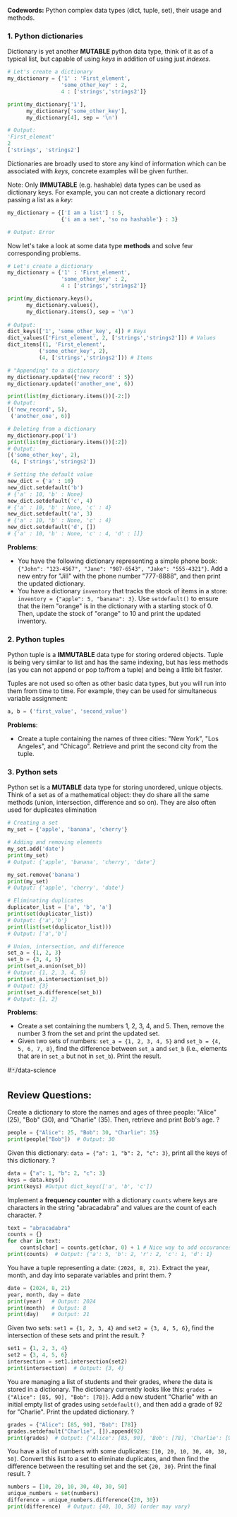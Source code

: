 **Codewords:** Python complex data types (dict, tuple, set), their usage and methods.

### **1. Python dictionaries**
Dictionary is yet another **MUTABLE** python data type, think of it as of a typical list, but capable of using *keys* in addition of using just *indexes*.

```python
# Let's create a dictionary
my_dictionary = {'1' : 'First_element',
				 'some_other_key' : 2,
				 4 : ['strings','strings2']}

print(my_dictionary['1'],
	  my_dictionary['some_other_key'],
	  my_dictionary[4], sep = '\n')

# Output: 
'First_element'
2
['strings', 'strings2']
```

Dictionaries are broadly used to store any kind of information which can be associated with *keys*, concrete examples will be given further. 

Note: Only **IMMUTABLE** (e.g. hashable) data types can be used as dictionary keys. For example, you can not create a dictionary record passing a list as a *key*:
```python
my_dictionary = {['I am a list'] : 5,
				 {'i am a set', 'so no hashable'} : 3}

# Output: Error
```

Now let's take a look at some data type **methods** and solve few corresponding problems.

```python
# Let's create a dictionary
my_dictionary = {'1' : 'First_element',
				 'some_other_key' : 2,
				 4 : ['strings','strings2']}

print(my_dictionary.keys(),
	  my_dictionary.values(),
	  my_dictionary.items(), sep = '\n')
	  
# Output: 
dict_keys(['1', 'some_other_key', 4]) # Keys
dict_values(['First_element', 2, ['strings','strings2']]) # Values
dict_items[(1, 'First_element', 
		  ('some_other_key', 2),
		  (4, ['strings','strings2'])) # Items

# "Appending" to a dictionary
my_dictionary.update({'new_record' : 5})
my_dictionary.update(('another_one', 6))

print(list(my_dictionary.items())[-2:])
# Output:
[('new_record', 5),
 ('another_one', 6)]

# Deleting from a dictionary
my_dictionary.pop('1')
print(list(my_dictionary.items())[:2])
# Output:
[('some_other_key', 2),
 (4, ['strings','strings2'])

# Setting the default value
new_dict = {'a' : 10}
new_dict.setdefault('b')
# {'a' : 10, 'b' : None}
new_dict.setdefault('c', 4)
# {'a' : 10, 'b' : None, 'c' : 4}
new_dict.setdefault('a', 3)
# {'a' : 10, 'b' : None, 'c' : 4}
new_dict.setdefault('d', [])
# {'a' : 10, 'b' : None, 'c' : 4, 'd' : []}

```

**Problems**:
- You have the following dictionary representing a simple phone book: `{"John": "123-4567", "Jane": "987-6543", "Jake": "555-4321"}`. Add a new entry for "Jill" with the phone number "777-8888", and then print the updated dictionary.
- You have a dictionary `inventory` that tracks the stock of items in a store: `inventory = {"apple": 5, "banana": 3}`. Use `setdefault()` to ensure that the item "orange" is in the dictionary with a starting stock of 0. Then, update the stock of "orange" to 10 and print the updated inventory.

### **2. Python tuples**
Python tuple is a **IMMUTABLE** data type for storing ordered objects. Tuple is being very similar to list and has the same indexing, but has less methods (as you can not append or pop to/from a tuple) and being a little bit faster.

Tuples are not used so often as other basic data types, but you will run into them from time to time. For example, they can be used for simultaneous variable assignment:
```python
a, b = ('first_value', 'second_value')
```

**Problems**:
- Create a tuple containing the names of three cities: "New York", "Los Angeles", and "Chicago". Retrieve and print the second city from the tuple.

### **3. Python sets**
Python set is a **MUTABLE** data type for storing unordered, unique objects. Think of a set as of a mathematical object: they do share all the same methods (union, intersection, difference and so on). They are also often used for duplicates elimination

```python
# Creating a set 
my_set = {'apple', 'banana', 'cherry'}

# Adding and removing elements 
my_set.add('date') 
print(my_set) 
# Output: {'apple', 'banana', 'cherry', 'date'}

my_set.remove('banana') 
print(my_set) 
# Output: {'apple', 'cherry', 'date'} 

# Eliminating duplicates
duplicator_list = ['a', 'b', 'a']
print(set(duplicator_list))
# Output: {'a','b'}
print(list(set(duplicator_list)))
# Output: ['a','b']

# Union, intersection, and difference 
set_a = {1, 2, 3} 
set_b = {3, 4, 5} 
print(set_a.union(set_b)) 
# Output: {1, 2, 3, 4, 5}
print(set_a.intersection(set_b)) 
# Output: {3} 
print(set_a.difference(set_b)) 
# Output: {1, 2}
```

**Problems**:
- Create a set containing the numbers 1, 2, 3, 4, and 5. Then, remove the number 3 from the set and print the updated set.
- Given two sets of numbers: `set_a = {1, 2, 3, 4, 5}` and `set_b = {4, 5, 6, 7, 8}`, find the difference between `set_a` and `set_b` (i.e., elements that are in `set_a` but not in `set_b`). Print the result.

#🃏/data-science
## Review Questions:
Create a dictionary to store the names and ages of three people: "Alice" (25), "Bob" (30), and "Charlie" (35). Then, retrieve and print Bob's age.
?
```python
people = {"Alice": 25, "Bob": 30, "Charlie": 35}
print(people["Bob"])  # Output: 30
```

Given this dictionary:  `data = {"a": 1, "b": 2, "c": 3}`, print all the keys of this dictionary.
?
```python
data = {"a": 1, "b": 2, "c": 3}
keys = data.keys()
print(keys) #Output dict_keys(['a', 'b', 'c'])
```

Implement a **frequency counter** with a dictionary `counts` where keys are characters in the string "abracadabra" and values are the count of each character.
?
```python
text = "abracadabra"
counts = {}
for char in text:
    counts[char] = counts.get(char, 0) + 1 # Nice way to add occurances in one line.
print(counts)  # Output: {'a': 5, 'b': 2, 'r': 2, 'c': 1, 'd': 1}
```

You have a tuple representing a date: `(2024, 8, 21)`. Extract the year, month, and day into separate variables and print them.
?
```python
date = (2024, 8, 21)
year, month, day = date
print(year)   # Output: 2024
print(month)  # Output: 8
print(day)    # Output: 21
```

Given two sets: `set1 = {1, 2, 3, 4}` and `set2 = {3, 4, 5, 6}`, find the intersection of these sets and print the result.
?
```python
set1 = {1, 2, 3, 4}
set2 = {3, 4, 5, 6}
intersection = set1.intersection(set2) 
print(intersection)  # Output: {3, 4}
```

You are managing a list of students and their grades, where the data is stored in a dictionary. The dictionary currently looks like this: `grades = {"Alice": [85, 90], "Bob": [78]}`. Add a new student "Charlie" with an initial empty list of grades using `setdefault()`, and then add a grade of 92 for "Charlie". Print the updated dictionary.
?
```python
grades = {"Alice": [85, 90], "Bob": [78]}
grades.setdefault("Charlie", []).append(92) 
print(grades)  # Output: {'Alice': [85, 90], 'Bob': [78], 'Charlie': [92]}
```

You have a list of numbers with some duplicates: `[10, 20, 10, 30, 40, 30, 50]`. Convert this list to a set to eliminate duplicates, and then find the difference between the resulting set and the set `{20, 30}`. Print the final result.
?
```python
numbers = [10, 20, 10, 30, 40, 30, 50]
unique_numbers = set(numbers)
difference = unique_numbers.difference({20, 30})  
print(difference)  # Output: {40, 10, 50} (order may vary)
```



